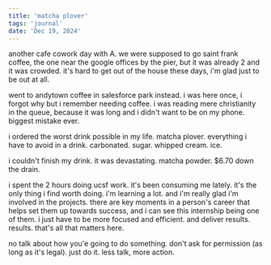 ```yaml
---
title: 'matcha plover'
tags: 'journal'
date: 'Dec 19, 2024'
---
```


another cafe cowork day with A. we were supposed to go saint frank coffee, the one near the google offices by the pier, but it was already 2 and it was crowded. it's hard to get out of the house these days, i'm glad just to be out at all.

went to andytown coffee in salesforce park instead. i was here once, i forgot why but i remember needing coffee. i was reading mere christianity in the queue, because it was long and i didn't want to be on my phone. biggest mistake ever.

i ordered the worst drink possible in my life. matcha plover. everything i have to avoid in a drink. carbonated. sugar. whipped cream. ice.

i couldn't finish my drink. it was devastating. matcha powder. $6.70 down the drain.

i spent the 2 hours doing ucsf work. it's been consuming me lately. it's the only thing i find worth doing. i'm learning a lot. and i'm really glad i'm involved in the projects. there are key moments in a person's career that helps set them up towards success, and i can see this internship being one of them. i just have to be more focused and efficient. and deliver results. results. that's all that matters here.

no talk about how you'e going to do something. don't ask for permission (as long as it's legal). just do it. less talk, more action.
